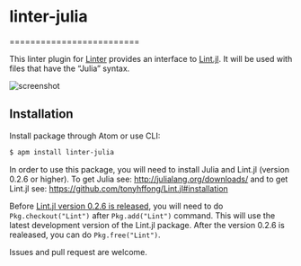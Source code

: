 # linter-julia
=========================

This linter plugin for [Linter](https://github.com/AtomLinter/Linter) provides
an interface to [Lint.jl](https://github.com/tonyhffong/Lint.jl). It will be
used with files that have the “Julia” syntax.

![screenshot](https://raw.githubusercontent.com/TeroFrondelius/linter-julia/master/Screenshot.gif)

## Installation
Install package through Atom or use CLI:

```bash
$ apm install linter-julia
```

In order to use this package, you will need to install Julia and Lint.jl
(version 0.2.6 or higher).
To get Julia see: http://julialang.org/downloads/ and to get Lint.jl
see: https://github.com/tonyhffong/Lint.jl#installation

Before [Lint.jl version 0.2.6 is released](https://github.com/tonyhffong/Lint.jl/releases),
you will need to do `Pkg.checkout("Lint")` after `Pkg.add("Lint")` command.
This will use the latest development version of the Lint.jl package.
After the version 0.2.6 is realeased, you can do `Pkg.free("Lint")`.

Issues and pull request are welcome.

